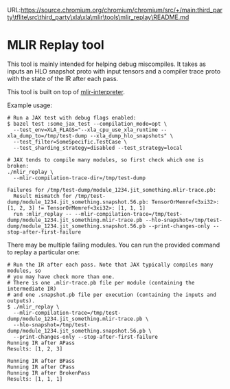 URL:https://source.chromium.org/chromium/chromium/src/+/main:third_party\tflite\src\third_party\xla\xla\mlir\tools\mlir_replay\README.md
# MLIR Replay tool

This tool is mainly intended for helping debug miscompiles. It takes as inputs
an HLO snapshot proto with input tensors and a compiler trace proto with the
state of the IR after each pass.

This tool is built on top of
[mlir-interpreter](https://github.com/tensorflow/mlir-hlo/tree/master/tools/mlir_interpreter/).

Example usage:

```
# Run a JAX test with debug flags enabled:
$ bazel test :some_jax_test --compilation_mode=opt \
  --test_env=XLA_FLAGS="--xla_cpu_use_xla_runtime --xla_dump_to=/tmp/test-dump --xla_dump_hlo_snapshots" \
  --test_filter=SomeSpecific.TestCase \
  --test_sharding_strategy=disabled --test_strategy=local

# JAX tends to compile many modules, so first check which one is broken:
./mlir_replay \
  --mlir-compilation-trace-dir=/tmp/test-dump

Failures for /tmp/test-dump/module_1234.jit_something.mlir-trace.pb:
  Result mismatch for /tmp/test-dump/module_1234.jit_something.snapshot.56.pb: TensorOrMemref<3xi32>: [1, 2, 3] != TensorOrMemref<3xi32>: [1, 1, 1]
  run :mlir_replay -- --mlir-compilation-trace=/tmp/test-dump/module_1234.jit_something.mlir-trace.pb --hlo-snapshot=/tmp/test-dump/module_1234.jit_something.snapshot.56.pb --print-changes-only --stop-after-first-failure
```

There may be multiple failing modules. You can run the provided command to
replay a particular one:

```
# Run the IR after each pass. Note that JAX typically compiles many modules, so
# you may have check more than one.
# There is one .mlir-trace.pb file per module (containing the intermediate IR)
# and one .snapshot.pb file per execution (containing the inputs and outputs).
$ ./mlir_replay \
  --mlir-compilation-trace=/tmp/test-dump/module_1234.jit_something.mlir-trace.pb \
  --hlo-snapshot=/tmp/test-dump/module_1234.jit_something.snapshot.56.pb \
  --print-changes-only --stop-after-first-failure
Running IR after APass
Results: [1, 2, 3]

Running IR after BPass
Running IR after CPass
Running IR after BrokenPass
Results: [1, 1, 1]
```

